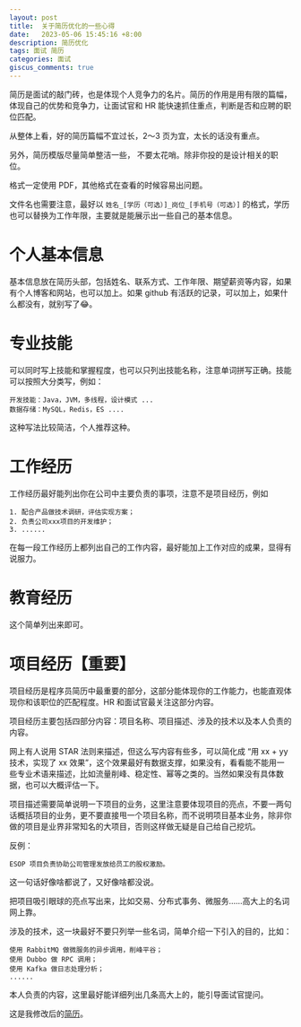 ```yaml
---
layout: post
title:  关于简历优化的一些心得
date:   2023-05-06 15:45:16 +8:00
description: 简历优化
tags: 面试 简历
categories: 面试
giscus_comments: true
---
```


简历是面试的敲门砖，也是体现个人竞争力的名片。简历的作用是用有限的篇幅，体现自己的优势和竞争力，让面试官和 HR 能快速抓住重点，判断是否和应聘的职位匹配。

从整体上看，好的简历篇幅不宜过长，2～3 页为宜，太长的话没有重点。

另外，简历模版尽量简单整洁一些， 不要太花哨。除非你投的是设计相关的职位。

格式一定使用 PDF，其他格式在查看的时候容易出问题。

文件名也需要注意，最好以 `姓名_[学历（可选）]_岗位_[手机号（可选）]` 的格式，学历也可以替换为工作年限，主要就是能展示出一些自己的基本信息。

# 个人基本信息

基本信息放在简历头部，包括姓名、联系方式、工作年限、期望薪资等内容，如果有个人博客和网站，也可以加上。如果 github 有活跃的记录，可以加上，如果什么都没有，就别写了😂。

# 专业技能

可以同时写上技能和掌握程度，也可以只列出技能名称，注意单词拼写正确。技能可以按照大分类写，例如：
```
开发技能：Java，JVM，多线程，设计模式 ...
数据存储：MySQL，Redis，ES ....
```

这种写法比较简洁，个人推荐这种。

# 工作经历

工作经历最好能列出你在公司中主要负责的事项，注意不是项目经历，例如
```
1. 配合产品做技术调研，评估实现方案；
2. 负责公司xxx项目的开发维护；
3. ......
```
在每一段工作经历上都列出自己的工作内容，最好能加上工作对应的成果，显得有说服力。


# 教育经历

这个简单列出来即可。

# 项目经历【重要】

项目经历是程序员简历中最重要的部分，这部分能体现你的工作能力，也能直观体现你和该职位的匹配程度。HR 和面试官最关注这部分内容。

项目经历主要包括四部分内容：项目名称、项目描述、涉及的技术以及本人负责的内容。

网上有人说用 STAR 法则来描述，但这么写内容有些多，可以简化成 “用 xx + yy 技术，实现了 xx 效果”，这个效果最好有数据支撑，如果没有，看看能不能用一些专业术语来描述，比如流量削峰、稳定性、幂等之类的。当然如果没有具体数据，也可以大概评估一下。

项目描述需要简单说明一下项目的业务，这里注意要体现项目的亮点，不要一两句话概括项目的业务，更不要直接甩一个项目名称，而不说明项目基本业务，除非你做的项目是业界非常知名的大项目，否则这样做无疑是自己给自己挖坑。

反例：
```
ESOP 项目负责协助公司管理发放给员工的股权激励。
```
这一句话好像啥都说了，又好像啥都没说。

把项目吸引眼球的亮点写出来，比如交易、分布式事务、微服务……高大上的名词网上靠。

涉及的技术，这一块最好不要只列举一些名词，简单介绍一下引入的目的，比如：
```
使用 RabbitMQ 做微服务的异步调用，削峰平谷；
使用 Dubbo 做 RPC 调用；
使用 Kafka 做日志处理分析；
......
```

本人负责的内容，这里最好能详细列出几条高大上的，能引导面试官提问。

这是我修改后的[简历](https://wzm001.github.io/assets/pdf/cv.pdf)。